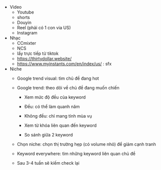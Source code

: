 - Video
	- Youtube
	- shorts
	- Douyin
	- Reel (phải có 1 con via US)
	- Instagram
- Nhạc
	- CCmixter
	- NCS
	- lấy trực tiếp từ tiktok
	- https://thirtydollar.website/
	- https://www.myinstants.com/en/index/us/ : sfx 
- Niche
	- Google trend visual: tìm chủ đề đang hot
	- Google trend: theo dõi về chủ đề đang muốn chiến

		- Xem mức độ đều của keyword

		- Đều: có thể làm quanh năm
		- Không đều: chỉ mang tính mùa vụ

		- Xem từ khóa liên quan đến keyword
		- So sánh giữa 2 keyword

	- Chọn niche: chọn thị trường hẹp (có volume nhỏ) để giảm cạnh tranh

	- Keyword everywhere: tìm những keyword liên quan chủ đề
	- Sau 3-4 tuần sẽ kiếm check lại
